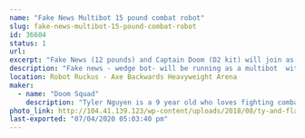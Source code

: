 ```yaml
---
name: "Fake News Multibot 15 pound combat robot"
slug: fake-news-multibot-15-pound-combat-robot
id: 36604
status: 1
url: 
excerpt: "Fake News (12 pounds) and Captain Doom (D2 kit) will join as a multibot.  "
description: "Fake news - wedge bot- will be running as a multibot  with a D2 kit"
location: Robot Ruckus - Axe Backwards Heavyweight Arena
maker:
  - name: "Doom Squad"
    description: "Tyler Nguyen is a 9 year old who loves fighting combat robots.  He has had a year of success fighting 3 pound robots, and is now moving on to 30 pound robots.  "
photo_link: http://104.41.139.123/wp-content/uploads/2018/08/ty-and-flag-pic.jpg
last-exported: "07/04/2020 05:03:40 pm"
---
```

